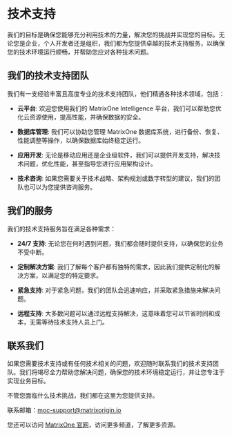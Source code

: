 # 技术支持

我们的目标是确保您能够充分利用技术的力量，解决您的挑战并实现您的目标。无论您是企业，个人开发者还是组织，我们都为您提供卓越的技术支持服务，以确保您的技术环境运行顺畅，并帮助您应对各种技术问题。

## 我们的技术支持团队

我们有一支经验丰富且高度专业的技术支持团队，他们精通各种技术领域，包括：

- **云平台**: 欢迎您使用我们的 MatrixOne Intelligence 平台，我们可以帮助您优化云资源使用，提高性能，并确保数据的安全。

- **数据库管理**: 我们可以协助您管理 MatrixOne 数据库系统，进行备份、恢复、性能调整等操作，以确保数据库始终稳定运行。

- **应用开发**: 无论是移动应用还是企业级软件，我们可以提供开发支持，解决技术问题，优化性能，甚至指导您进行应用架构设计。

- **技术咨询**: 如果您需要关于技术战略、架构规划或数字转型的建议，我们的团队也可以为您提供咨询服务。

## 我们的服务

我们的技术支持服务旨在满足各种需求：

- **24/7 支持**: 无论您在何时遇到问题，我们都会随时提供支持，以确保您的业务不受中断。

- **定制解决方案**: 我们了解每个客户都有独特的需求，因此我们提供定制化的解决方案，以满足您的特定要求。

- **紧急支持**: 对于紧急问题，我们的团队会迅速响应，并采取紧急措施来解决问题。

- **远程支持**: 大多数问题可以通过远程支持解决，这意味着您可以节省时间和成本，无需等待技术支持人员上门。

## 联系我们

如果您需要技术支持或有任何技术相关的问题，欢迎随时联系我们的技术支持团队。我们将竭尽全力帮助您解决问题，确保您的技术环境稳定运行，并让您专注于实现业务目标。

不管您面临什么技术挑战，我们都在这里为您提供支持。

联系邮箱：<moc-support@matrixorigin.io>

您还可以访问 [MatrixOne 官网](https://matrixorigin.cn/)，访问更多频道，了解更多资源。
